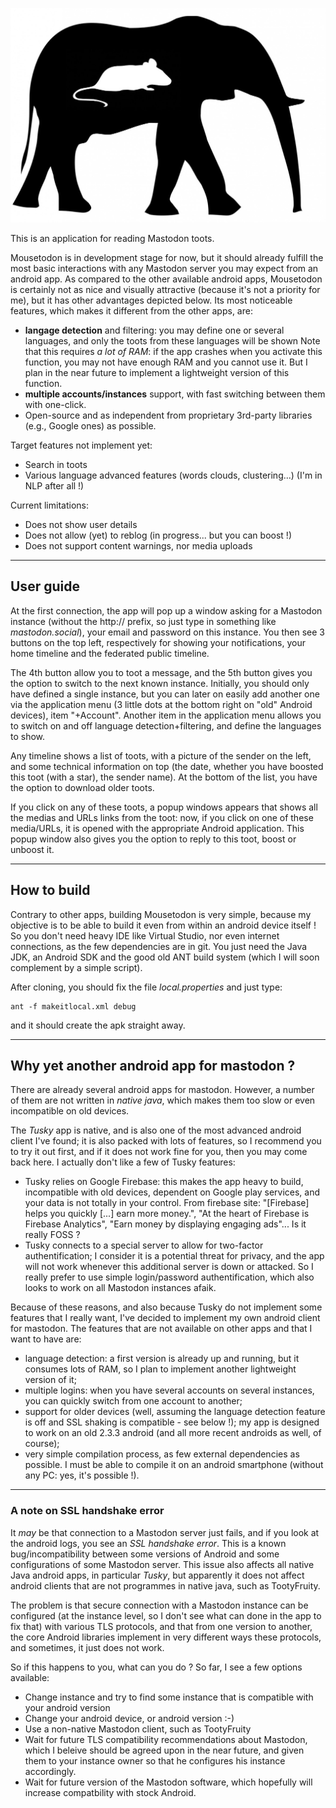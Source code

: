 
![Mousetodon](./mousetodon.jpg)

This is an application for reading Mastodon toots.

Mousetodon is in development stage for now, but it should already fulfill the most basic interactions with any Mastodon server you may expect from an android app.
As compared to the other available android apps, Mousetodon is certainly not as nice and visually attractive (because it's not a priority for me),
but it has other advantages depicted below.
Its most noticeable features, which makes it different from the other apps, are:

- **langage detection** and filtering: you may define one or several languages, and only the toots from these languages will be shown
Note that this requires *a lot of RAM*: if the app crashes when you activate this function, you may not have enough RAM and you cannot
use it. But I plan in the near future to implement a lightweight version of this function.
- **multiple accounts/instances** support, with fast switching between them with one-click.
- Open-source and as independent from proprietary 3rd-party libraries (e.g., Google ones) as possible.

Target features not implement yet:

- Search in toots
- Various language advanced features (words clouds, clustering...) (I'm in NLP after all !)

Current limitations:

- Does not show user details
- Does not allow (yet) to reblog (in progress... but you can boost !)
- Does not support content warnings, nor media uploads

-----------

## User guide

At the first connection, the app will pop up a window asking for a Mastodon instance (without the http:// prefix, so just type in something like *mastodon.social*),
your email and password on this instance.
You then see 3 buttons on the top left, respectively for showing your notifications, your home timeline and the federated public timeline.

The 4th button allow you to toot a message, and the 5th button gives you the option to switch to the next known instance.
Initially, you should only have defined a single instance, but you can later on easily add another one via the application menu (3 little dots at the bottom right on
"old" Android devices), item "+Account".
Another item in the application menu allows you to switch on and off language detection+filtering, and define the languages to show.

Any timeline shows a list of toots, with a picture of the sender on the left, and some technical information on top
(the date, whether you have boosted this toot (with a star), the sender name).
At the bottom of the list, you have the option to download older toots.

If you click on any of these toots, a popup windows appears that shows all the medias and URLs links from the toot:
now, if you click on one of these media/URLs, it is opened with the appropriate Android application.
This popup window also gives you the option to reply to this toot, boost or unboost it.

-----------

## How to build

Contrary to other apps, building Mousetodon is very simple, because my objective is to be able
to build it even from within an android device itself !
So you don't need heavy IDE like Virtual Studio, nor even internet connections, as the few dependencies
are in git.
You just need the Java JDK, an Android SDK and the good old ANT build system (which I will soon complement
by a simple script).

After cloning, you should fix the file *local.properties* and just type:
```
ant -f makeitlocal.xml debug
```
and it should create the apk straight away.

-----------

## Why yet another android app for mastodon ?

There are already several android apps for mastodon. 
However, a number of them are not written in *native java*, which makes them too slow or even
incompatible on old devices.

The *Tusky* app is native, and is also one of the most advanced android client I've found;
it is also packed with lots of features, so I recommend you to try it out first, and if it
does not work fine for you, then you may come back here.
I actually don't like a few of Tusky features:

- Tusky relies on Google Firebase: this makes the app heavy to build, incompatible with old devices,
dependent on Google play services, and your data is not totally in your control.
From firebase site: "[Firebase] helps you quickly [...] earn more money.", 
"At the heart of Firebase is Firebase Analytics",
"Earn money by displaying engaging ads"... Is it really FOSS ?
- Tusky connects to a special server to allow for two-factor authentification; I consider it is a potential threat
for privacy, and the app will not work whenever this additional server is down or attacked.
So I really prefer to use simple login/password authentification, which also looks to work on all Mastodon instances afaik.

Because of these reasons, and also because Tusky do not implement some features that I really want,
I've decided to implement my own android client for mastodon.
The features that are not available on other apps and that I want to have are:

- language detection: a first version is already up and running, but it consumes lots of RAM, so I plan
to implement another lightweight version of it;
- multiple logins: when you have several accounts on several instances, you can quickly
switch from one account to another;
- support for older devices (well, assuming the language detection feature is off and SSL shaking is compatible - see below !); my app is designed to work
on an old 2.3.3 android (and all more recent androids as well, of course);
- very simple compilation process, as few external dependencies as possible. I must be able to compile it on an
android smartphone (without any PC: yes, it's possible !).

------------

### A note on SSL handshake error

It *may* be that connection to a Mastodon server just fails, and if you look at the android logs, you see
an *SSL handshake error*. This is a known bug/incompatibility between some versions of Android and some
configurations of some Mastodon server. This issue also affects all native Java android apps, in particular *Tusky*,
but apparently it does not affect android clients that are not programmes in native java, such as TootyFruity.

The problem is that secure connection with a Mastodon instance can be configured (at the instance level, so
I don't see what can done in the app to fix that) with various TLS protocols, and that from one version to another,
the core Android libraries implement in very different ways these protocols, and sometimes, it just does not work.

So if this happens to you, what can you do ?
So far, I see a few options available:

- Change instance and try to find some instance that is compatible with your android version
- Change your android device, or android version :-)
- Use a non-native Mastodon client, such as TootyFruity
- Wait for future TLS compatibility recommendations about Mastodon, which I beleive should be agreed upon in the near future,
and given them to your instance owner so that he configures his instance accordingly.
- Wait for future version of the Mastodon software, which hopefully will increase compatbility with stock Android.


